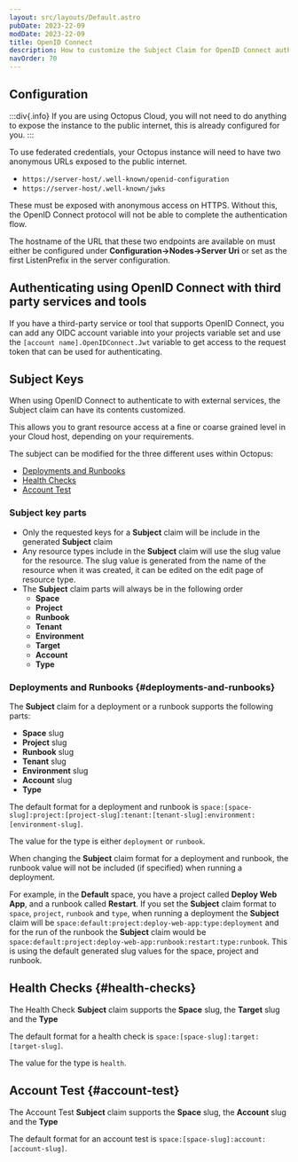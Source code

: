 ```yaml
---
layout: src/layouts/Default.astro
pubDate: 2023-22-09
modDate: 2023-22-09
title: OpenID Connect 
description: How to customize the Subject Claim for OpenID Connect authentication
navOrder: 70
---
```


## Configuration

:::div{.info}
If you are using Octopus Cloud, you will not need to do anything to expose the instance to the public internet, this is already configured for you.
:::

To use federated credentials, your Octopus instance will need to have two anonymous URLs exposed to the public internet. 

- `https://server-host/.well-known/openid-configuration`
- `https://server-host/.well-known/jwks`

These must be exposed with anonymous access on HTTPS. Without this, the OpenID Connect protocol will not be able to complete the authentication flow.

The hostname of the URL that these two endpoints are available on must either be configured under **Configuration->Nodes->Server Uri** or set as the first ListenPrefix in the server configuration. 

## Authenticating using OpenID Connect with third party services and tools

If you have a third-party service or tool that supports OpenID Connect, you can add any OIDC account variable into your projects variable set and use the `[account name].OpenIDConnect.Jwt` variable to get access to the request token that can be used for authenticating.

## Subject Keys

When using OpenID Connect to authenticate to with external services, the Subject claim can have its contents customized.

This allows you to grant resource access at a fine or coarse grained level in your Cloud host, depending on your requirements.

The subject can be modified for the three different uses within Octopus:

- [Deployments and Runbooks](#deployments-and-runbooks)
- [Health Checks](#health-checks)
- [Account Test](#account-test)

### Subject key parts

- Only the requested keys for a **Subject** claim will be include in the generated **Subject** claim
- Any resource types include in the **Subject** claim will use the slug value for the resource. The slug value is generated from the name of the resource when it was created, it can be edited on the edit page of resource type.
- The **Subject** claim parts will always be in the following order 
    - **Space**
    - **Project**
    - **Runbook**
    - **Tenant**
    - **Environment**
    - **Target**
    - **Account**
    - **Type**


### Deployments and Runbooks {#deployments-and-runbooks}

The **Subject** claim for a deployment or a runbook supports the following parts:

- **Space** slug
- **Project** slug
- **Runbook** slug
- **Tenant** slug
- **Environment** slug
- **Account** slug
- **Type**

The default format for a deployment and runbook is `space:[space-slug]:project:[project-slug]:tenant:[tenant-slug]:environment:[environment-slug]`.

The value for the type is either `deployment` or `runbook`.

When changing the **Subject** claim format for a deployment and runbook, the runbook value will not be included (if specified) when running a deployment. 

For example, in the **Default** space, you have a project called **Deploy Web App**, and a runbook called **Restart**. If you set the **Subject** claim format to `space`, `project`, `runbook` and `type`, when running a deployment the **Subject** claim will be `space:default:project:deploy-web-app:type:deployment` and for the run of the runbook the **Subject** claim would be `space:default:project:deploy-web-app:runbook:restart:type:runbook`.
This is using the default generated slug values for the space, project and runbook.

## Health Checks {#health-checks}

The Health Check **Subject** claim supports the **Space** slug, the **Target** slug and the **Type**

The default format for a health check is `space:[space-slug]:target:[target-slug]`.

The value for the type is `health`.


## Account Test {#account-test}

The Account Test **Subject** claim supports the **Space** slug, the **Account** slug and the **Type**

The default format for an account test is `space:[space-slug]:account:[account-slug]`.

